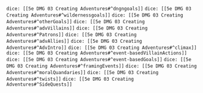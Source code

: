 `dice: [[5e DMG 03 Creating Adventures#^dngngoals]]`
`dice: [[5e DMG 03 Creating Adventures#^wildernessgoals]]`
`dice: [[5e DMG 03 Creating Adventures#^otherGoals]]`
`dice: [[5e DMG 03 Creating Adventures#^advVillains]]`
`dice: [[5e DMG 03 Creating Adventures#^Patrons]]`
`dice: [[5e DMG 03 Creating Adventures#^advAllies]]`
`dice: [[5e DMG 03 Creating Adventures#^AdvIntro]]`
`dice: [[5e DMG 03 Creating Adventures#^climax]]`
`dice: [[5e DMG 03 Creating Adventures#^event-basedVillainActions]]`
`dice: [[5e DMG 03 Creating Adventures#^event-basedGoals]]`
`dice: [[5e DMG 03 Creating Adventures#^framingEvents]]`
`dice: [[5e DMG 03 Creating Adventures#^moralQuandaries]]`
`dice: [[5e DMG 03 Creating Adventures#^twists]]`
`dice: [[5e DMG 03 Creating Adventures#^SideQuests]]`